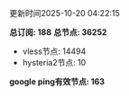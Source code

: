 更新时间2025-10-20 04:22:15

**总订阅: 188**
**总节点: 36252**
- vless节点: 14494
- hysteria2节点: 10

**google ping有效节点: 163**

